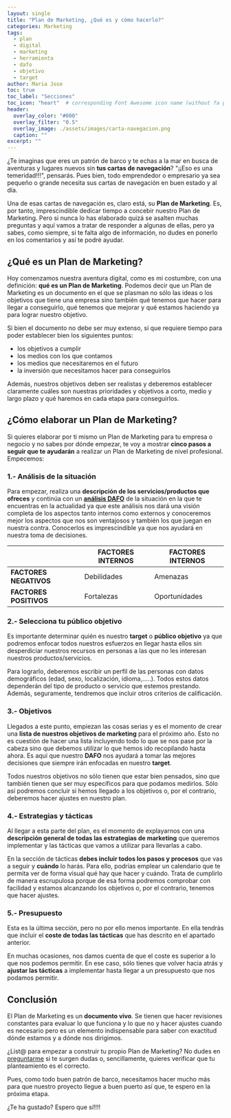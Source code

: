```yaml
---
layout: single
title: "Plan de Marketing, ¿Qué es y cómo hacerlo?"
categories: Marketing
tags:
  - plan
  - digital
  - marketing
  - herramienta
  - dafo
  - objetivo
  - target
author: Maria Jose
toc: true
toc_label: "Secciones"
toc_icon: "heart"  # corresponding Font Awesome icon name (without fa prefix)
header:
  overlay_color: "#000"
  overlay_filter: "0.5"
  overlay_image: ./assets/images/carta-navegacion.png
  caption: ""
excerpt: ""
---
```


¿Te imaginas que eres un patrón de barco y te echas a la mar en busca de aventuras y lugares nuevos sin **tus cartas de navegación**? "¡¡Eso es una temeridad!!!", pensarás. Pues bien, todo emprendedor o empresario ya sea pequeño o grande necesita sus cartas de navegación en buen estado y al día.

Una de esas cartas de navegación es, claro está, su **Plan de Marketing**. Es, por tanto, imprescindible dedicar tiempo a concebir nuestro Plan de Marketing. Pero si nunca lo has elaborado quizá se asalten muchas preguntas y aquí vamos a tratar de responder a algunas de ellas, pero ya sabes, como siempre, si te falta algo de información, no dudes en ponerlo en los comentarios y así te podré ayudar.

## ¿Qué es un Plan de Marketing?

Hoy comenzamos nuestra aventura digital, como es mi costumbre, con una definición: **qué es un Plan de Marketing**.  Podemos decir que un Plan de Marketing es un documento en el que se plasman no sólo las ideas o los objetivos que tiene una empresa sino también  qué tenemos que hacer para llegar a conseguirlo, qué tenemos que mejorar y qué estamos haciendo ya para lograr nuestro objetivo. 

Si bien el documento no debe ser muy extenso, sí que requiere tiempo para poder establecer bien los siguientes puntos:

- los objetivos a cumplir
- los medios con los que contamos
- los medios que necesitaremos en el futuro
- la inversión que necesitamos hacer para conseguirlos

Además, nuestros objetivos deben ser realistas y deberemos establecer claramente cuáles son nuestras prioridades y objetivos a corto, medio y largo plazo y qué haremos en cada etapa para conseguirlos.

## ¿Cómo elaborar un Plan de Marketing?

Si quieres elaborar por ti mismo un Plan de Marketing para tu empresa o negocio y no sabes por dónde empezar, te voy a mostrar **cinco pasos a seguir que te ayudarán** a realizar un Plan de Marketing de nivel profesional. Empecemos:

### 1.- Análisis de la situación

Para empezar, realiza una **descripción de los servicios/productos que ofreces** y continúa con un [**análisis DAFO**](https://wordpress.com/post/mjruizseo1.wordpress.com/98) de la situación en la que te encuentras en la actualidad ya que este análisis nos dará una visión completa de los aspectos tanto internos como externos y conoceremos mejor los aspectos que nos son ventajosos y también los que juegan en nuestra contra. Conocerlos es imprescindible ya que nos ayudará en nuestra toma de decisiones.

|                         | FACTORES  INTERNOS | FACTORES  INTERNOS |
|-------------------------|--------------------|--------------------|
| **FACTORES  NEGATIVOS** | Debilidades        | Amenazas           |
| **FACTORES  POSITIVOS** | Fortalezas         | Oportunidades      |

### 2.- Selecciona tu público objetivo

Es importante determinar quién es nuestro **target** o **público objetivo** ya que podremos enfocar todos nuestros esfuerzos en llegar hasta ellos sin desperdiciar nuestros recursos en personas a las que no les interesan nuestros productos/servicios. 

Para lograrlo, deberemos escribir un perfil de las personas con datos demográficos (edad, sexo, localización, idioma,…..). Todos estos datos dependerán del tipo de producto o servicio que estemos prestando. Además, seguramente, tendremos que incluir otros criterios de calificación.

### 3.- Objetivos

Llegados a este punto, empiezan las cosas serias y es el momento de crear una **lista de nuestros objetivos de marketing** para el próximo año. Esto no es cuestión de hacer una lista incluyendo todo lo que se nos pase por la cabeza sino que debemos utilizar lo que hemos ido recopilando hasta ahora. Es aquí que nuestro **DAFO** nos ayudará a tomar las mejores decisiones que siempre irán enfocadas en nuestro **target**.

Todos nuestros objetivos no sólo tienen que estar bien pensados, sino que también tienen que ser muy específicos para que podamos medirlos. Sólo así podremos concluir si hemos llegado a los objetivos o, por el contrario, deberemos hacer ajustes en nuestro plan. 

### 4.- Estrategias y tácticas

Al llegar a esta parte del plan, es el momento de explayarnos con una **descripción general de todas las estrategias de marketing** que queremos implementar y las tácticas que vamos a utilizar para llevarlas a cabo. 

En la sección de tácticas **debes incluir todos los pasos y procesos** que vas a seguir y **cuándo** lo harás. Para ello, podrías emplear un calendario que te permita ver de forma visual qué hay que hacer y cuándo. Trata de cumplirlo de manera escrupulosa porque de esa forma podremos comprobar con facilidad y estamos alcanzando los objetivos o, por el contrario, tenemos que hacer ajustes.

### 5.- Presupuesto

Esta es la última sección, pero no por ello menos importante. En ella tendrás que incluir el **coste de todas las tácticas** que has descrito en el apartado anterior. 

En muchas ocasiones, nos damos cuenta de que el coste es superior a lo que nos podemos permitir. En ese caso, sólo tienes que volver hacia atrás y **ajustar las tácticas** a implementar hasta llegar a un presupuesto que nos podamos permitir.

## Conclusión

El Plan de Marketing es un **documento vivo**. Se tienen que hacer revisiones constantes para evaluar lo que funciona y lo que no y hacer ajustes cuando es necesario pero es un elemento indispensable para saber con exactitud dónde estamos y a dónde nos dirigimos. 

¿List@ para empezar a construir tu propio Plan de Marketing? No dudes en [preguntarme](https://api.whatsapp.com/send/?phone=34616124188&text&app_absent=0) si te surgen dudas o, sencillamente, quieres verificar que tu planteamiento es el correcto.

Pues, como todo buen patrón de barco, necesitamos hacer mucho más para que nuestro proyecto llegue a buen puerto así que, te espero en la próxima etapa.

¿Te ha gustado? Espero que sí!!!!

